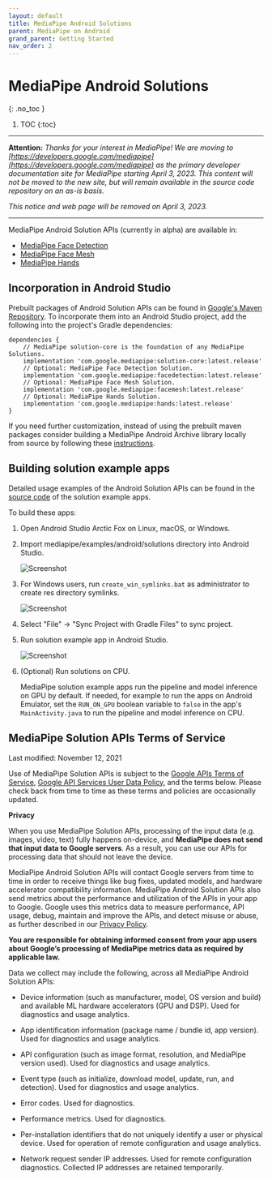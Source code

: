 ```yaml
---
layout: default
title: MediaPipe Android Solutions
parent: MediaPipe on Android
grand_parent: Getting Started
nav_order: 2
---
```


# MediaPipe Android Solutions
{: .no_toc }

1. TOC
{:toc}
---

**Attention:** *Thanks for your interest in MediaPipe! We are moving to
[https://developers.google.com/mediapipe](https://developers.google.com/mediapipe)
as the primary developer documentation
site for MediaPipe starting April 3, 2023. This content will not be moved to
the new site, but will remain available in the source code repository on an
as-is basis.*

*This notice and web page will be removed on April 3, 2023.*

----

MediaPipe Android Solution APIs (currently in alpha) are available in:

*   [MediaPipe Face Detection](../solutions/face_detection#android-solution-api)
*   [MediaPipe Face Mesh](../solutions/face_mesh#android-solution-api)
*   [MediaPipe Hands](../solutions/hands#android-solution-api)

## Incorporation in Android Studio

Prebuilt packages of Android Solution APIs can be found in
[Google's Maven Repository](https://maven.google.com/web/index.html?#com.google.mediapipe).
To incorporate them into an Android Studio project, add the following into the
project's Gradle dependencies:

```
dependencies {
    // MediaPipe solution-core is the foundation of any MediaPipe Solutions.
    implementation 'com.google.mediapipe:solution-core:latest.release'
    // Optional: MediaPipe Face Detection Solution.
    implementation 'com.google.mediapipe:facedetection:latest.release'
    // Optional: MediaPipe Face Mesh Solution.
    implementation 'com.google.mediapipe:facemesh:latest.release'
    // Optional: MediaPipe Hands Solution.
    implementation 'com.google.mediapipe:hands:latest.release'
}
```

If you need further customization, instead of using the prebuilt maven packages
consider building a MediaPipe Android Archive library locally from source by
following these [instructions](./android_archive_library.md).

## Building solution example apps

Detailed usage examples of the Android Solution APIs can be found in the
[source code](https://github.com/google/mediapipe/tree/master/mediapipe/examples/android/solutions)
of the solution example apps.

To build these apps:

1.  Open Android Studio Arctic Fox on Linux, macOS, or Windows.

2.  Import mediapipe/examples/android/solutions directory into Android Studio.

    ![Screenshot](https://mediapipe.dev/images/import_mp_android_studio_project.png)

3.  For Windows users, run `create_win_symlinks.bat` as administrator to create
    res directory symlinks.

    ![Screenshot](https://mediapipe.dev/images/run_create_win_symlinks.png)

4.  Select "File" -> "Sync Project with Gradle Files" to sync project.

5.  Run solution example app in Android Studio.

    ![Screenshot](https://mediapipe.dev/images/run_android_solution_app.png)

6.  (Optional) Run solutions on CPU.

    MediaPipe solution example apps run the pipeline and model inference on GPU
    by default. If needed, for example to run the apps on Android Emulator, set
    the `RUN_ON_GPU` boolean variable to `false` in the app's
    `MainActivity.java` to run the pipeline and model inference on CPU.

## MediaPipe Solution APIs Terms of Service

Last modified: November 12, 2021

Use of MediaPipe Solution APIs is subject to the
[Google APIs Terms of Service](https://developers.google.com/terms),
[Google API Services User Data Policy](https://developers.google.com/terms/api-services-user-data-policy),
and the terms below. Please check back from time to time as these terms and
policies are occasionally updated.

**Privacy**

When you use MediaPipe Solution APIs, processing of the input data (e.g. images,
video, text) fully happens on-device, and **MediaPipe does not send that input
data to Google servers**. As a result, you can use our APIs for processing data
that should not leave the device.

MediaPipe Android Solution APIs will contact Google servers from time to time in
order to receive things like bug fixes, updated models, and hardware accelerator
compatibility information. MediaPipe Android Solution APIs also send metrics
about the performance and utilization of the APIs in your app to Google. Google
uses this metrics data to measure performance, API usage, debug, maintain and
improve the APIs, and detect misuse or abuse, as further described in our
[Privacy Policy](https://policies.google.com/privacy).

**You are responsible for obtaining informed consent from your app users about
Google’s processing of MediaPipe metrics data as required by applicable law.**

Data we collect may include the following, across all MediaPipe Android Solution
APIs:

-   Device information (such as manufacturer, model, OS version and build) and
    available ML hardware accelerators (GPU and DSP). Used for diagnostics and
    usage analytics.

-   App identification information (package name / bundle id, app version). Used
    for diagnostics and usage analytics.

-   API configuration (such as image format, resolution, and MediaPipe version
    used). Used for diagnostics and usage analytics.

-   Event type (such as initialize, download model, update, run, and detection).
    Used for diagnostics and usage analytics.

-   Error codes. Used for diagnostics.

-   Performance metrics. Used for diagnostics.

-   Per-installation identifiers that do not uniquely identify a user or
    physical device. Used for operation of remote configuration and usage
    analytics.

-   Network request sender IP addresses. Used for remote configuration
    diagnostics. Collected IP addresses are retained temporarily.
